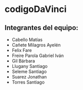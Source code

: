 # codigoDaVinci
## Integrantes del equipo: 

- Cabello Matías
- Cañete Milagros Ayelén
- Felix Fare
- Freire Parola Gabriel Iván
- Gil Bárbara
- Llugany Santiago
- Seleme Santiago
- Suarez Jonathan
- Torres Santiago

